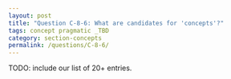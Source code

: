 ```yaml
---
layout: post
title: "Question C-8-6: What are candidates for 'concepts'?"
tags: concept pragmatic _TBD
category: section-concepts
permalink: /questions/C-8-6/
---
```


TODO: include our list of 20+ entries.
